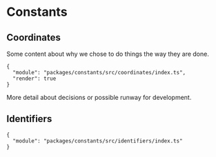 # Constants

## Coordinates

Some content about why we chose to do things the way they are done.

```playground
{
  "module": "packages/constants/src/coordinates/index.ts",
  "render": true
}
```

More detail about decisions or possible runway for development.

## Identifiers

```playground
{
  "module": "packages/constants/src/identifiers/index.ts"
}
```
